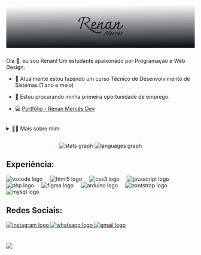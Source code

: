 <br clear="both">

![Minha Imagem](Logo-banner.png)

###

<!-- Presentation -->
<p>
  Olá 👋, eu sou Renan! Um estudante apaixonado por Programação e Web Design.

  - 🌱 Atualmente estou fazendo um curso Técnico de Desenvolvimento de Sistemas (1 ano e meio)

  - 🔭 Estou procurando minha primeira oportunidade de emprego.

  - 💻 [Portfólio - Renan Mercês Dev](https://renan-merces-portfolio.netlify.app/)
</p>

##
<!-- Dropdown -->
<details>
  <summary>👨‍💻 Mais sobre mim:</summary>

  - 💬 Tenho 18 anos, atualmente moro no Brasil na Bahia. Tenho experiência com JavaScript, SQL, PHP, e ferramentas para Web Design como FIGMA, Boostrap e um pouco de Wordpress. Também faço curso técnico de Desenvolvimento de Sistemas, o que me ajudou a desenvolver habilidades importantes na programação, como criatividade, comunicação, capacidade analítica, entre outros.

  - ⚡ Gosto de ler mangá ou quadrinhos, assim como assistir filmes e jogar! Acredito que nossos interesses pessoais contribuem para uma percepção mais refinada das coisas e para a resolução de problemas.
</details>

##

<div align="center">
  <img src="https://github-readme-stats.vercel.app/api?username=RenannMerces&hide_title=false&hide_rank=false&show_icons=true&include_all_commits=true&count_private=true&disable_animations=false&theme=dracula&locale=en&hide_border=false" height="150" alt="stats graph"  />
  <img src="https://github-readme-stats.vercel.app/api/top-langs?username=RenannMerces&locale=en&hide_title=false&layout=compact&card_width=320&langs_count=5&theme=dracula&hide_border=false" height="150" alt="languages graph"  />
</div>

###

## Experiência:
<div align="left">
  <img src="https://cdn.jsdelivr.net/gh/devicons/devicon/icons/vscode/vscode-original.svg" height="30" alt="vscode logo"  />
  <img width="12" />
  <img src="https://cdn.jsdelivr.net/gh/devicons/devicon/icons/html5/html5-original.svg" height="30" alt="html5 logo"  />
  <img width="12" />
  <img src="https://cdn.jsdelivr.net/gh/devicons/devicon/icons/css3/css3-original.svg" height="30" alt="css3 logo"  />
  <img width="12" />
  <img src="https://cdn.jsdelivr.net/gh/devicons/devicon/icons/javascript/javascript-original.svg" height="30" alt="javascript logo"  />
  <img width="12" />
  <img src="https://cdn.jsdelivr.net/gh/devicons/devicon/icons/php/php-original.svg" height="30" alt="php logo"  />
  <img width="12" />
  <img src="https://cdn.jsdelivr.net/gh/devicons/devicon/icons/figma/figma-original.svg" height="30" alt="figma logo"  />
  <img width="12" />
  <img src="https://cdn.jsdelivr.net/gh/devicons/devicon/icons/arduino/arduino-original.svg" height="30" alt="arduino logo"  />
  <img width="12" />
  <img src="https://cdn.jsdelivr.net/gh/devicons/devicon/icons/bootstrap/bootstrap-original.svg" height="30" alt="bootstrap logo"  />
  <img width="12" />
  <img src="https://cdn.jsdelivr.net/gh/devicons/devicon/icons/mysql/mysql-original.svg" height="30" alt="mysql logo"  />
</div>

###
## Redes Sociais:
<div align="left">
    <a href="https://www.instagram.com/renan_merces_" target="_blank">
    <img src="https://img.shields.io/static/v1?message=Instagram&logo=instagram&label=&color=E4405F&logoColor=white&labelColor=&style=for-the-badge" height="35" alt="instagram logo"  />
  </a>
    <a href="https://api.whatsapp.com/send?phone=5575981548131&text=Ol%C3%A1%20Renan%20Merc%C3%AAs!%20Gostaria%20de%20saber%20mais%20sobre%20seus%20servi%C3%A7os." target="_blank">
    <img src="https://img.shields.io/static/v1?message=Whatsapp&logo=whatsapp&label=&color=25D366&logoColor=white&labelColor=&style=for-the-badge" height="35" alt="whatsapp logo"  />
  </a>
  <a href="mailto:renanmercesdev@gmail.com" target="_blank">
    <img src="https://img.shields.io/static/v1?message=Gmail&logo=gmail&label=&color=D14836&logoColor=white&labelColor=&style=for-the-badge" height="35" alt="gmail logo"  />
  </a>
</div>

<br clear="both">

###
<!-- GIF -->
<p align="left">
  <img height="250" src="https://i.gifer.com/3otv.gif"  />
</p>
